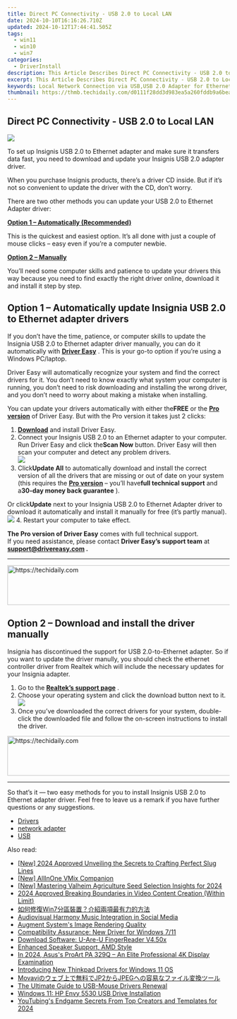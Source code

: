 ```yaml
---
title: Direct PC Connectivity - USB 2.0 to Local LAN
date: 2024-10-10T16:16:26.710Z
updated: 2024-10-12T17:44:41.505Z
tags:
  - win11
  - win10
  - win7
categories:
  - DriverInstall
description: This Article Describes Direct PC Connectivity - USB 2.0 to Local LAN
excerpt: This Article Describes Direct PC Connectivity - USB 2.0 to Local LAN
keywords: Local Network Connection via USB,USB 2.0 Adapter for Ethernet,Direct PC LAN Interface via USB Cable,USB to Local Area Network Bridge,Bridging USB 2.0 for LAN Connectivity,Ethernet USB 2.0 Interface for Local Networks,direct pc connectivity usb 20 to local lan
thumbnail: https://thmb.techidaily.com/d0111f28dd3d983ea5a260fddb9a6bea79bc1de4dd5cf7f39a57f89da5a5decf.jpg
---
```


## Direct PC Connectivity - USB 2.0 to Local LAN

![](https://images.drivereasy.com/wp-content/uploads/2020/12/6233049_sd.jpg)

 To set up Insignis USB 2.0 to Ethernet adapter and make sure it transfers data fast, you need to download and update your Insignis USB 2.0 adapter driver.

 When you purchase Insignis products, there’s a driver CD inside. But if it’s not so convenient to update the driver with the CD, don’t worry.

 There are two other methods you can update your USB 2.0 to Ethernet Adapter driver:

[**Option 1 – Automatically (Recommended)**](#method1)

 This is the quickest and easiest option. It’s all done with just a couple of mouse clicks – easy even if you’re a computer newbie.

[**Option 2 – Manually**](#method2)

 You’ll need some computer skills and patience to update your drivers this way because you need to find exactly the right driver online, download it and install it step by step.

## Option 1 – Automatically update Insignia USB 2.0 to Ethernet adapter drivers

 If you don’t have the time, patience, or computer skills to update the Insignia USB 2.0 to Ethernet adapter driver manually, you can do it automatically with **[Driver Easy](https://tools.techidaily.com/drivereasy/download/)**  . This is your go-to option if you’re using a Windows PC/laptop.

 Driver Easy will automatically recognize your system and find the correct drivers for it. You don’t need to know exactly what system your computer is running, you don’t need to risk downloading and installing the wrong driver, and you don’t need to worry about making a mistake when installing.

 You can update your drivers automatically with either the**FREE** or the **[Pro version](https://tools.techidaily.com/drivereasy/download/)**  of Driver Easy. But with the Pro version it takes just 2 clicks:

1. **[Download](https://tools.techidaily.com/drivereasy/download/)**  and install Driver Easy.
2. Connect your Insignis USB 2.0 to an Ethernet adapter to your computer. Run Driver Easy and click the**Scan Now** button. Driver Easy will then scan your computer and detect any problem drivers.  
![](https://images.drivereasy.com/wp-content/uploads/2020/12/Scan-now.jpg)
3. Click**Update All** to automatically download and install the correct version of all the drivers that are missing or out of date on your system (this requires the **[Pro version](https://tools.techidaily.com/drivereasy/download/)**  – you’ll have**full technical support** and a**30-day money back guarantee** ).  

 Or click**Update** next to your Insignia USB 2.0 to Ethernet Adapter driver to download it automatically and install it manually for free (it’s partly manual).  
![](https://images.drivereasy.com/wp-content/uploads/2020/12/update-driver-1.jpg)
4. Restart your computer to take effect.

**The Pro version of Driver Easy** comes with full technical support.  
 If you need assistance, please contact **Driver Easy’s support team** at **[support@drivereasy.com](mailto:support@drivereasy.com) .**

---

<!-- affiliate ads begin -->
<a href="https://aligracehair.sjv.io/c/5597632/1938698/19272" target="_top" id="1938698">
  <img src="//a.impactradius-go.com/display-ad/19272-1938698" border="0" alt="https://techidaily.com" width="728" height="90"/>
</a>
<img height="0" width="0" src="https://aligracehair.sjv.io/i/5597632/1938698/19272" style="position:absolute;visibility:hidden;" border="0" />
<!-- affiliate ads end -->

## Option 2 – Download and install the driver manually

 Insignia has discontinued the support for USB 2.0-to-Ethernet adapter. So if you want to update the driver manully, you should check the ethernet controller driver from Realtek which will include the necessary updates for your Insignia adapter.

1. Go to the [**Realtek’s support page**](https://www.realtek.com/en/component/zoo/category/network-interface-controllers-10-100-1000m-gigabit-ethernet-usb-3-0-software) .
2. Choose your operating system and click the download button next to it.  
![](https://images.drivereasy.com/wp-content/uploads/2020/12/realtek-driver-download.jpg)
3. Once you’ve downloaded the correct drivers for your system, double-click the downloaded file and follow the on-screen instructions to install the driver.

<!-- affiliate ads begin -->
<a href="https://unicoeye.pxf.io/c/5597632/2134490/18498" target="_top" id="2134490">
  <img src="//a.impactradius-go.com/display-ad/18498-2134490" border="0" alt="https://techidaily.com" width="728" height="90"/>
</a>
<img height="0" width="0" src="https://unicoeye.pxf.io/i/5597632/2134490/18498" style="position:absolute;visibility:hidden;" border="0" />
<!-- affiliate ads end -->

---

 So that’s it — two easy methods for you to install Insignis USB 2.0 to Ethernet adapter driver. Feel free to leave us a remark if you have further questions or any suggestions.

* [Drivers](https://tools.techidaily.com/drivereasy/download/)
* [network adapter](https://tools.techidaily.com/drivereasy/download/)
* [USB](https://store.drivereasy.com/order/cart.php?PRODS=4731822&QTY=1&AFFILIATE=108875)

<ins class="adsbygoogle"
     style="display:block"
     data-ad-format="autorelaxed"
     data-ad-client="ca-pub-7571918770474297"
     data-ad-slot="1223367746"></ins>

<ins class="adsbygoogle"
     style="display:block"
     data-ad-client="ca-pub-7571918770474297"
     data-ad-slot="8358498916"
     data-ad-format="auto"
     data-full-width-responsive="true"></ins>

<span class="atpl-alsoreadstyle">Also read:</span>
<div><ul>
<li><a href="https://fox-glue.techidaily.com/new-2024-approved-unveiling-the-secrets-to-crafting-perfect-slug-lines/"><u>[New] 2024 Approved Unveiling the Secrets to Crafting Perfect Slug Lines</u></a></li>
<li><a href="https://extra-information.techidaily.com/new-allinone-vmix-companion/"><u>[New] AllInOne VMix Companion</u></a></li>
<li><a href="https://video-capture.techidaily.com/new-mastering-valheim-agriculture-seed-selection-insights-for-2024/"><u>[New] Mastering Valheim Agriculture Seed Selection Insights for 2024</u></a></li>
<li><a href="https://fox-glue.techidaily.com/2024-approved-breaking-boundaries-in-video-content-creation-within-limit/"><u>2024 Approved Breaking Boundaries in Video Content Creation (Within Limit)</u></a></li>
<li><a href="https://discover-great.techidaily.com/win7/"><u>如何修復Win7分區裝置？介紹兩項最有力的方法</u></a></li>
<li><a href="https://extra-lessons.techidaily.com/audiovisual-harmony-music-integration-in-social-media/"><u>Audiovisual Harmony Music Integration in Social Media</u></a></li>
<li><a href="https://driver-install.techidaily.com/augment-systems-image-rendering-quality/"><u>Augment System's Image Rendering Quality</u></a></li>
<li><a href="https://driver-install.techidaily.com/compatibility-assurance-new-driver-for-windows-711/"><u>Compatibility Assurance: New Driver for Windows 7/11</u></a></li>
<li><a href="https://driver-install.techidaily.com/download-software-u-are-u-fingerreader-v450x/"><u>Download Software: U-Are-U FingerReader V4.50x</u></a></li>
<li><a href="https://driver-install.techidaily.com/enhanced-speaker-support-amd-style/"><u>Enhanced Speaker Support, AMD Style</u></a></li>
<li><a href="https://extra-information.techidaily.com/in-2024-asuss-proart-pa-329q-an-elite-professional-4k-display-examination/"><u>In 2024, Asus's ProArt PA 329Q – An Elite Professional 4K Display Examination</u></a></li>
<li><a href="https://driver-install.techidaily.com/introducing-new-thinkpad-drivers-for-windows-11-os/"><u>Introducing New Thinkpad Drivers for Windows 11 OS</u></a></li>
<li><a href="https://win-amazing.techidaily.com/movavijp2jpeg/"><u>Movaviのウェブ上で無料でJP2からJPEGへの容易なファイル変換ツール</u></a></li>
<li><a href="https://driver-install.techidaily.com/the-ultimate-guide-to-usb-mouse-drivers-renewal/"><u>The Ultimate Guide to USB-Mouse Drivers Renewal</u></a></li>
<li><a href="https://driver-install.techidaily.com/windows-11-hp-envy-5530-usb-drive-installation/"><u>Windows 11: HP Envy 5530 USB Drive Installation</u></a></li>
<li><a href="https://facebook-video-footage.techidaily.com/youtubings-endgame-secrets-from-top-creators-and-templates-for-2024/"><u>YouTubing's Endgame Secrets From Top Creators and Templates for 2024</u></a></li>
</ul></div>


